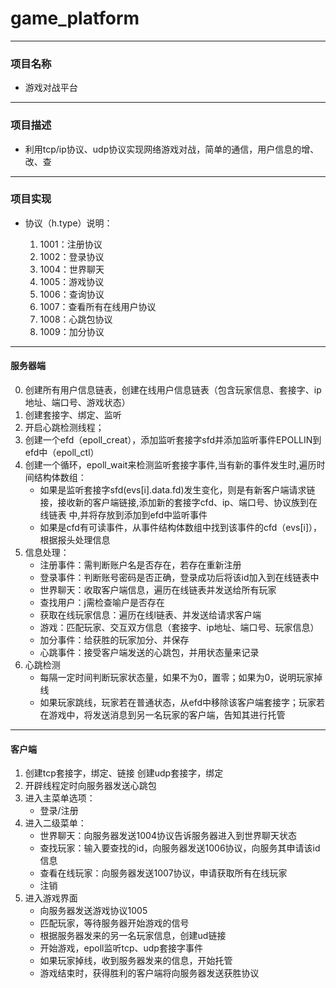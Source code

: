 # game_platform

-----
### 项目名称
- 游戏对战平台

-----
### 项目描述
- 利用tcp/ip协议、udp协议实现网络游戏对战，简单的通信，用户信息的增、改、查

-----
### 项目实现
- 协议（h.type）说明：

   1. 1001：注册协议
   2. 1002：登录协议
   3. 1004：世界聊天
   4. 1005：游戏协议
   5. 1006：查询协议
   6. 1007：查看所有在线用户协议
   7. 1008：心跳包协议
   8. 1009：加分协议

-----		
#### 服务器端
0. 创建所有用户信息链表，创建在线用户信息链表（包含玩家信息、套接字、ip地址、端口号、游戏状态）
1. 创建套接字、绑定、监听
2. 开启心跳检测线程；
3. 创建一个efd（epoll_creat），添加监听套接字sfd并添加监听事件EPOLLIN到efd中（epoll_ctl）
4. 创建一个循环，epoll_wait来检测监听套接字事件,当有新的事件发生时,遍历时间结构体数组：
   - 如果是监听套接字sfd(evs[i].data.fd)发生变化，则是有新客户端请求链接，接收新的客户端链接,添加新的套接字cfd、ip、端口号、协议族到在	     线链表   中,并将存放到添加到efd中监听事件
   - 如果是cfd有可读事件，从事件结构体数组中找到该事件的cfd（evs[i]），根据报头处理信息
5. 信息处理：
   + 注册事件：需判断账户名是否存在，若存在重新注册
   + 登录事件：判断账号密码是否正确，登录成功后将该id加入到在线链表中
   + 世界聊天：收取客户端信息，遍历在线链表并发送给所有玩家
   + 查找用户：j需检查喻户是否存在
   + 获取在线玩家信息：遍历在线l链表、并发送给请求客户端
   + 游戏：匹配玩家、交互双方信息（套接字、ip地址、端口号、玩家信息）
   + 加分事件：给获胜的玩家加分、并保存
   + 心跳事件：接受客户端发送的心跳包，并用状态量来记录
6. 心跳检测
   - 每隔一定时间判断玩家状态量，如果不为0，置零；如果为0，说明玩家掉线
   - 如果玩家跳线，玩家若在普通状态，从efd中移除该客户端套接字；玩家若在游戏中，将发送消息到另一名玩家的客户端，告知其进行托管
   

-----
#### 客户端

1. 创建tcp套接字，绑定、链接
   创建udp套接字，绑定
2. 开辟线程定时向服务器发送心跳包
3. 进入主菜单选项：
   - 登录/注册
4. 进入二级菜单：
   - 世界聊天：向服务器发送1004协议告诉服务器进入到世界聊天状态
   - 查找玩家：输入要查找的id，向服务器发送1006协议，向服务其申请该id信息
   - 查看在线玩家：向服务器发送1007协议，申请获取所有在线玩家
   - 注销
5. 进入游戏界面
   - 向服务器发送游戏协议1005
   - 匹配玩家，等待服务器开始游戏的信号
   - 根据服务器发来的另一名玩家信息，创建ud链接
   - 开始游戏，epoll监听tcp、udp套接字事件
   - 如果玩家掉线，收到服务器发来的信息，开始托管
   - 游戏结束时，获得胜利的客户端将向服务器发送获胜协议














